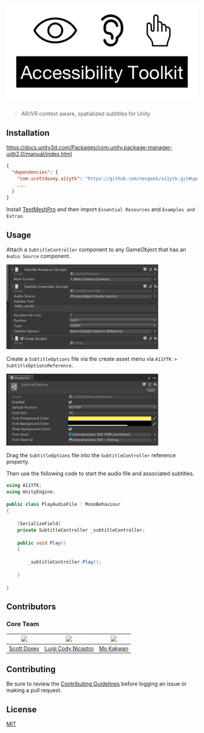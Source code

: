 # ![A11YTK](logo.png)

> AR/VR context aware, spatialized subtitles for Unity

## Installation

<https://docs.unity3d.com/Packages/com.unity.package-manager-ui@2.0/manual/index.html>

```json
{
  "dependencies": {
    "com.scottdoxey.a11ytk": "https://github.com/neogeek/a11ytk.git#upm",
    ...
  }
}
```

Install [TextMeshPro](https://docs.unity3d.com/Manual/com.unity.textmeshpro.html) and then import `Essential Resources` and `Examples and Extras`.

## Usage

Attach a `SubtitleController` component to any GameObject that has an `Audio Source` component.

<img src="Screenshots/components.png" width="400">

Create a `SubtitleOptions` file via the create asset menu via `A11YTK > SubtitleOptionsReference`.

<img src="Screenshots/options.png" width="400">

Drag the `SubtitleOptions` file into the `SubtitleController` reference property.

Then use the following code to start the audio file and associated subtitles.

```csharp
using A11YTK;
using UnityEngine;

public class PlayAudioFile : MonoBehaviour
{

    [SerializeField]
    private SubtitleController _subtitleController;

    public void Play()
    {

        _subtitleController.Play();

    }

}
```

## Contributors

### Core Team

| <img src="https://avatars2.githubusercontent.com/u/6753?s=150" width="150"> | <img src="https://avatars2.githubusercontent.com/u/58125435?s=150" width="150"> | <img src="https://avatars2.githubusercontent.com/u/315474?s=150" width="150"> |
| --------------------------------------------------------------------------- | ------------------------------------------------------------------------------- | ----------------------------------------------------------------------------- |
| [Scott Doxey](https://github.com/neogeek)                                   | [Luigi Cody Nicastro](https://github.com/luiginicastro)                         | [Mo Kakwan](https://github.com/luiwavewashginicastro)                         |

## Contributing

Be sure to review the [Contributing Guidelines](https://github.com/neogeek/A11YTK/blob/master/CONTRIBUTING.md) before logging an issue or making a pull request.

## License

[MIT](https://github.com/neogeek/A11YTK/blob/master/LICENSE)
